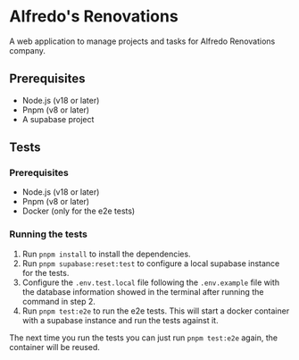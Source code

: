# Alfredo's Renovations

A web application to manage projects and tasks for Alfredo Renovations company.

## Prerequisites

- Node.js (v18 or later)
- Pnpm (v8 or later)
- A supabase project

## Tests

### Prerequisites

- Node.js (v18 or later)
- Pnpm (v8 or later)
- Docker (only for the e2e tests)

### Running the tests

1. Run `pnpm install` to install the dependencies.
2. Run `pnpm supabase:reset:test` to configure a local supabase instance for the tests.
3. Configure the `.env.test.local` file following the `.env.example` file with the database information showed in the terminal after running the command in step 2.
4. Run `pnpm test:e2e` to run the e2e tests. This will start a docker container with a supabase instance and run the tests against it.

The next time you run the tests you can just run `pnpm test:e2e` again, the container will be reused.

